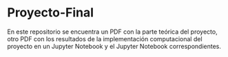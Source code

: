 # Proyecto-Final

En este repositorio se encuentra un PDF con la parte teórica del proyecto, otro PDF con los resultados de la implementación computacional del proyecto en un Jupyter Notebook y el Jupyter Notebook correspondientes.
